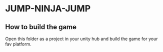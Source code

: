 # JUMP-NINJA-JUMP
## How to build the game
Open this folder as a project in your unity hub and build the game for your fav platform.
